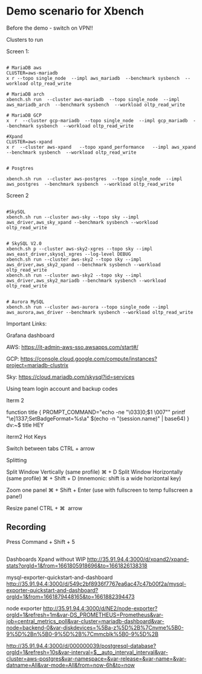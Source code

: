 # Demo scenario for Xbench

Before the demo - switch on VPN!!

Clusters to run

Screen 1:

```shell

# MariaDB aws
CLUSTER=aws-mariadb
x r --topo single_node  --impl aws_mariadb  --benchmark sysbench  --workload oltp_read_write

# MariaDB arch
xbench.sh run  --cluster aws-mariadb  --topo single_node  --impl aws_mariadb_arch  --benchmark sysbench  --workload oltp_read_write

# MariaDB GCP
x  r  --cluster gcp-mariadb  --topo single_node  --impl gcp_mariadb  --benchmark sysbench  --workload oltp_read_write

#Xpand
CLUSTER=aws-xpand
x r  --cluster aws-xpand   --topo xpand_performance   --impl aws_xpand --benchmark sysbench  --workload oltp_read_write


# Posgtres

xbench.sh run  --cluster aws-postgres  --topo single_node  --impl aws_postgres  --benchmark sysbench  --workload oltp_read_write

```

Screen 2

```shell

#SkySQL
xbench.sh run --cluster aws-sky --topo sky --impl aws_driver,aws_sky_xpand --benchmark sysbench --workload oltp_read_write


# SkySQL V2.0
xbench.sh p --cluster aws-sky2-xgres --topo sky --impl aws_east_driver,skysql_xgres --log-level DEBUG
xbench.sh run --cluster aws-sky2 --topo sky --impl aws_driver,aws_sky2_xpand --benchmark sysbench --workload oltp_read_write
xbench.sh run --cluster aws-sky2 --topo sky --impl aws_driver,aws_sky2_mariadb --benchmark sysbench --workload oltp_read_write


# Aurora MySQL
xbench.sh run --cluster aws-aurora --topo single_node --impl aws_aurora,aws_driver --benchmark sysbench --workload oltp_read_write

```

Important Links:

Grafana dashboard

AWS:
<https://it-admin-aws-sso.awsapps.com/start#/>

GCP:
<https://console.cloud.google.com/compute/instances?project=mariadb-clustrix>

Sky:
<https://cloud.mariadb.com/skysql?id=services>

Using team login account and backup codes

Iterm 2

function title {
  PROMPT_COMMAND="echo -ne \"\033]0;$1 \007\""
  printf "\e]1337;SetBadgeFormat=%s\a"   $(echo -n "\(session.name)" | base64)
  }
dv:~$ title HEY

iterm2 Hot Keys

Switch between tabs
CTRL + arrow

Splitting

Split Window Vertically (same profile) ⌘ + D
Split Window Horizontally (same profile) ⌘ + Shift + D (mnemonic: shift is a wide horizontal key)

Zoom one panel
⌘ + Shift + Enter (use with fullscreen to temp fullscreen a pane!)

Resize panel CTRL + ⌘  arrow

## Recording

Press Command + Shift + 5

##

Dashboards
Xpand without WIP
<http://35.91.94.4:3000/d/xpand2/xpand-stats?orgId=1&from=1661805918696&to=1661826138318>

mysql-exporter-quickstart-and-dashboard
<http://35.91.94.4:3000/d/549c2bf8936f7767ea6ac47c47b00f2a/mysql-exporter-quickstart-and-dashboard?orgId=1&from=1661879448165&to=1661882394473>

node exporter
<http://35.91.94.4:3000/d/NE2/node-exporter?orgId=1&refresh=1m&var-DS_PROMETHEUS=Prometheus&var-job=central_metrics_poll&var-cluster=mariadb-dashboard&var-node=backend-0&var-diskdevices=%5Ba-z%5D%2B%7Cnvme%5B0-9%5D%2Bn%5B0-9%5D%2B%7Cmmcblk%5B0-9%5D%2B>

<http://35.91.94.4:3000/d/000000039/postgresql-database?orgId=1&refresh=10s&var-interval=$__auto_interval_interval&var-cluster=aws-postgres&var-namespace=&var-release=&var-name=&var-datname=All&var-mode=All&from=now-6h&to=now>
